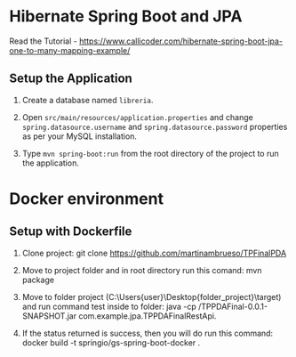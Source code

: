# Hibernate Spring Boot and JPA

Read the Tutorial - https://www.callicoder.com/hibernate-spring-boot-jpa-one-to-many-mapping-example/

## Setup the Application

1. Create a database named `libreria`.

2. Open `src/main/resources/application.properties` and change `spring.datasource.username` and `spring.datasource.password` properties as per your MySQL installation.

3. Type `mvn spring-boot:run` from the root directory of the project to run the application.

# Docker environment

## Setup with Dockerfile

1. Clone project: git clone https://github.com/martinambrueso/TPFinalPDA

2. Move to project folder and in root directory run this comand: mvn package

3. Move to folder project (C:\Users\{user}\Desktop\{folder_project}\target) and run command test inside to folder: java -cp /TPPDAFinal-0.0.1-SNAPSHOT.jar com.example.jpa.TPPDAFinalRestApi.

4. If the status returned is success, then you will do run this command: docker build -t springio/gs-spring-boot-docker .



